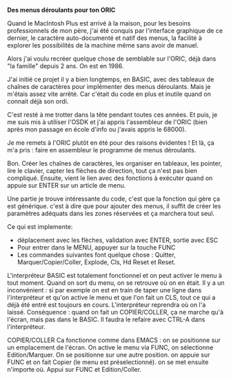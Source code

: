 <b>Des menus déroulants pour ton ORIC</b>

Quand le MacIntosh Plus est arrivé à la maison, pour les besoins professionnels de mon père, j'ai été conquis par l'interface graphique de ce dernier, le caractère auto-documenté et natif des menus, la facilité à explorer les possibilités de la machine même sans avoir de manuel.

Alors j'ai voulu recréer quelque chose de semblable sur l'ORIC, déjà dans "la famille" depuis 2 ans. On est en 1986.

J'ai initié ce projet il y a bien longtemps, en BASIC, avec des tableaux de chaînes de caractères pour implémenter des menus déroulants. Mais je m'étais assez vite arrêté. Car c'était du code en plus et inutile quand on connait déjà son ordi.

C'est resté à me trotter dans la tête pendant toutes ces années. Et puis, je me suis mis à utiliser l'OSDK et j'ai appris l'assembleur de l'ORIC (bien après mon passage en école d'info ou j'avais appris le 68000).

Je me remets à l'ORIC plutôt en été pour des raisons évidentes ! Et là, ça m'a pris : faire en assembleur le programme de menus déroulants.

Bon. Créer les chaînes de caractères, les organiser en tableaux, les pointer, lire le clavier, capter les flèches de direction, tout ça n'est pas bien compliqué. Ensuite, vient le lien avec des fonctions à exécuter quand on appuie sur ENTER sur un article de menu.

Une partie je trouve intéressante du code, c'est que la fonction qui gère ça est générique. c'est à dire que pour ajouter des menus, il suffit de créer les paramètres adéquats dans les zones réservées et ça marchera tout seul.

Ce qui est implemente:
- déplacement avec les flèches, validation avec ENTER, sortie avec ESC
- Pour entrer dans le MENU, appuyer sur la touche FUNC
- Les commandes suivantes font quelque chose : Quitter, Marquer/Copier/Coller, Explode, Cls, Hd Reset et Reset.

L'interpréteur BASIC est totalement fonctionnel et on peut activer le menu à tout moment. Quand on sort du menu, on se retrouve où on en était.
Il y a un inconvénient : si par exemple on est en train de taper une ligne dans l'interpréteur et qu'on active le menu et que l'on fait un CLS, tout ce qui a déjà été entré est toujours en cours. L'interpréteur reprendra où on l'a laissé.
Conséquence : quand on fait un COPIER/COLLER, ça ne marche qu'à l'écran, mais pas dans le BASIC. Il faudra le refaire avec CTRL-A dans l'interpréteur.

COPIER/COLLER
Ca fonctionne comme dans EMACS : on se positionne sur un emplacement de l'écran. On active le menu via FUNC, on sélectionne Edition/Marquer. On se positionne sur une autre position. on appuie sur FUNC et on fait Copier (le menu est préselectionné). on se met ensuite n'importe où. Appui sur FUNC et Edition/Coller.

